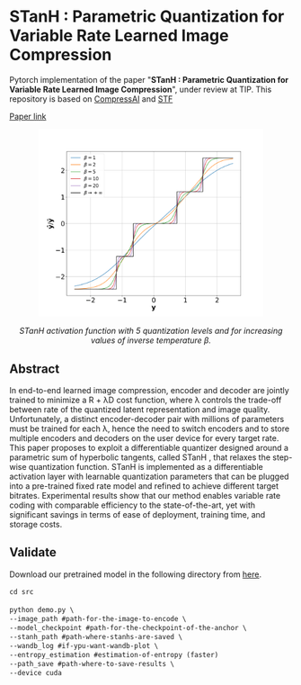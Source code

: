 # STanH : Parametric Quantization for Variable Rate Learned Image Compression


Pytorch implementation of the paper "**STanH : Parametric Quantization for Variable Rate Learned Image Compression**",  under review at TIP. This repository is based on [CompressAI](https://github.com/InterDigitalInc/CompressAI) and [STF](https://github.com/Googolxx/STF)

[Paper link](https://arxiv.org/abs/2410.00557)


<div align="center">
<img src="imgs/stanh.png" alt="teaser" width="400"/>
<p><em>STanH activation function with 5 quantization
levels and for increasing values of inverse temperature β.</em></p>
</div>


## Abstract
In end-to-end learned image compression, encoder
and decoder are jointly trained to minimize a R + λD cost
function, where λ controls the trade-off between rate of the
quantized latent representation and image quality. Unfortunately,
a distinct encoder-decoder pair with millions of parameters must
be trained for each λ, hence the need to switch encoders and
to store multiple encoders and decoders on the user device for
every target rate. This paper proposes to exploit a differentiable
quantizer designed around a parametric sum of hyperbolic
tangents, called STanH , that relaxes the step-wise quantization
function. STanH is implemented as a differentiable activation
layer with learnable quantization parameters that can be plugged
into a pre-trained fixed rate model and refined to achieve different
target bitrates. Experimental results show that our method
enables variable rate coding with comparable efficiency to the
state-of-the-art, yet with significant savings in terms of ease of
deployment, training time, and storage costs.






## Validate

Download our pretrained model in the following directory from [here](https://drive.google.com/drive/folders/1LJ6nmQZJyMaJKFzr-sb2C9m9oxHE5pE5).

```
cd src 

python demo.py \
--image_path #path-for-the-image-to-encode \ 
--model_checkpoint #path-for-the-checkpoint-of-the-anchor \
--stanh_path #path-where-stanhs-are-saved \ 
--wandb_log #if-ypu-want-wandb-plot \ 
--entropy_estimation #estimation-of-entropy (faster) 
--path_save #path-where-to-save-results \
--device cuda
```

